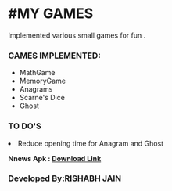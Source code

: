 
#MY GAMES
===================================================================================================

Implemented various small games for fun .

<h3>GAMES IMPLEMENTED:</h3>
<ul>
  <li> MathGame </li>
  <li> MemoryGame </li>
  <li> Anagrams </li>
  <li> Scarne's Dice </li>
  <li> Ghost </li>
</ul>


<h3>TO DO'S </h3>
    <li>Reduce opening time for Anagram and Ghost </li>


 <strong>  Nnews Apk : [Download Link](https://github.com/rishabh30/MyGames/raw/master/MyGames.apk ) </strong>
 
 <h3> Developed By:RISHABH JAIN </h3> 
